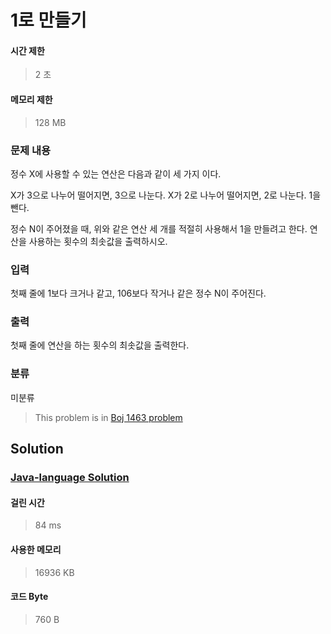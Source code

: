 # 1로 만들기
#### 시간 제한
> 2 초
#### 메모리 제한
> 128 MB
### 문제 내용

정수 X에 사용할 수 있는 연산은 다음과 같이 세 가지 이다.

X가 3으로 나누어 떨어지면, 3으로 나눈다.
X가 2로 나누어 떨어지면, 2로 나눈다.
1을 뺀다.

정수 N이 주어졌을 때, 위와 같은 연산 세 개를 적절히 사용해서 1을 만들려고 한다. 연산을 사용하는 횟수의 최솟값을 출력하시오.

### 입력

첫째 줄에 1보다 크거나 같고, 106보다 작거나 같은 정수 N이 주어진다.

### 출력

첫째 줄에 연산을 하는 횟수의 최솟값을 출력한다.

### 분류
미분류
> This problem is in [Boj 1463 problem](https://www.acmicpc.net/problem/1463)

## Solution
### [Java-language Solution](./main.java)
#### 걸린 시간
> 84 ms
#### 사용한 메모리
> 16936 KB
#### 코드 Byte
> 760 B
